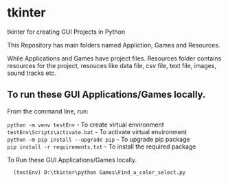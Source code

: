 # tkinter
tkinter for creating GUI Projects in Python

This Repository has main folders named Appliction, Games and Resources.

While Applications and Games have project files.
Resources folder contains resources for the project, resouces like data file, csv file, text file, images, sound tracks etc.


## To run these GUI Applications/Games locally.
From the command line, run: <br />

`python -m venv testEnv` - To create virtual environment<br />
`testEnv\Scripts\activate.bat` - To activate virtual environment<br />
`python -m pip install --upgrade pip` - To upgrade pip package<br />
`pip install -r requirements.txt` - To install the required package<br />

To Run these GUI Applications/Games locally.
  ```
    (testEnv) D:\tkinter\python Games\Find_a_color_select.py
  ```

